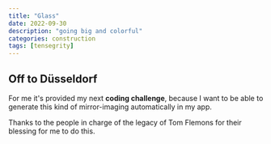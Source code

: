 ```yaml
---
title: "Glass"
date: 2022-09-30
description: "going big and colorful"
categories: construction
tags: [tensegrity]
---
```


## Off to Düsseldorf



For me it's provided my next **coding challenge**, because I want to be able to generate this kind of mirror-imaging
automatically in my app.

Thanks to the people in charge of the legacy of Tom Flemons for their blessing for me to do this.  
